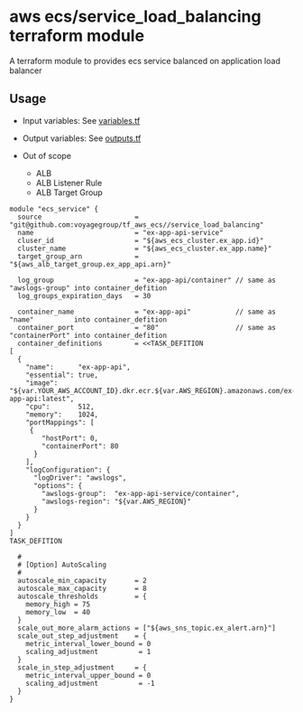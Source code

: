 # aws ecs/service_load_balancing terraform module

A terraform module to provides ecs service balanced on application load balancer

## Usage

* Input variables:  See [variables.tf](variables.tf)
* Output variables: See [outputs.tf](outputs.tf)

* Out of scope
  * ALB
  * ALB Listener Rule
  * ALB Target Group

```hcl
module "ecs_service" {
  source                       = "git@github.com:voyagegroup/tf_aws_ecs//service_load_balancing"
  name                         = "ex-app-api-service"
  cluser_id                    = "${aws_ecs_cluster.ex_app.id}"
  cluster_name                 = "${aws_ecs_cluster.ex_app.name}"
  target_group_arn             = "${aws_alb_target_group.ex_app_api.arn}"

  log_group                    = "ex-app-api/container" // same as "awslogs-group" into container_defition
  log_groups_expiration_days   = 30

  container_name               = "ex-app-api"           // same as "name"          into container_defition
  container_port               = "80"                   // same as "containerPort" into container_defition
  container_definitions        = <<TASK_DEFITION
[
  {
    "name":      "ex-app-api",
    "essential": true,
    "image":     "${var.YOUR_AWS_ACCOUNT_ID}.dkr.ecr.${var.AWS_REGION}.amazonaws.com/ex-app-api:latest",
    "cpu":       512,
    "memory":    1024,
    "portMappings": [
     {
        "hostPort": 0,
        "containerPort": 80
      }
    ],
    "logConfiguration": {
      "logDriver": "awslogs",
      "options": {
        "awslogs-group":  "ex-app-api-service/container",
        "awslogs-region": "${var.AWS_REGION}"
      }
    }
  }
]
TASK_DEFITION

  #
  # [Option] AutoScaling
  #
  autoscale_min_capacity       = 2
  autoscale_max_capacity       = 8
  autoscale_thresholds         = {
    memory_high = 75
    memory_low  = 40
  }
  scale_out_more_alarm_actions = ["${aws_sns_topic.ex_alert.arn}"]
  scale_out_step_adjustment    = {
    metric_interval_lower_bound = 0
    scaling_adjustment          = 1
  }
  scale_in_step_adjustment     = {
    metric_interval_upper_bound = 0
    scaling_adjustment          = -1
  }
}
```
